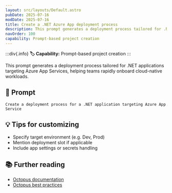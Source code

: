 ```yaml
---
layout: src/layouts/Default.astro
pubDate: 2025-07-16
modDate: 2025-07-16
title: Create a .NET Azure App deployment process
description: This prompt generates a deployment process tailored for .NET applications targeting Azure App Services, helping teams rapidly onboard cloud-native workloads.
navOrder: 100
capability: Prompt-based project creation
---
```


:::div{.info}
**🏷 Capability:** Prompt-based project creation
:::

This prompt generates a deployment process tailored for .NET applications targeting Azure App Services, helping teams rapidly onboard cloud-native workloads.

## 📝 Prompt

```
Create a deployment process for a .NET application targeting Azure App Service
```

## 💡 Tips for customizing

- Specify target environment (e.g. Dev, Prod)
- Mention deployment slot if applicable
- Include app settings or secrets handling

## 📚 Further reading

- [Octopus documentation](https://octopus.com/docs)
- [Octopus best practices](https://octopus.com/docs/best-practices)
